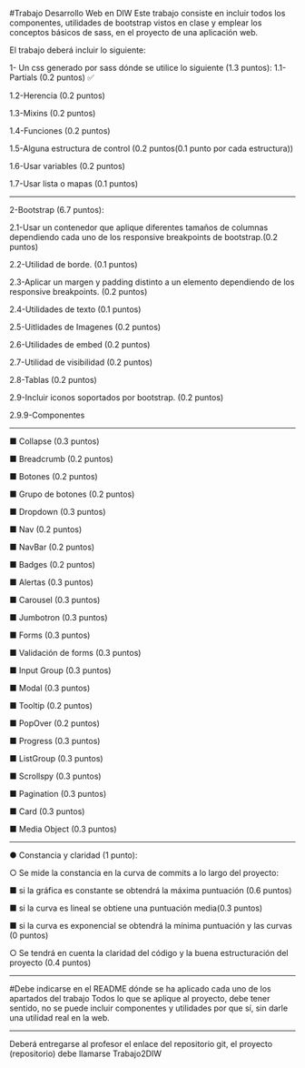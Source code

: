 #Trabajo Desarrollo Web en DIW
Este trabajo consiste en incluir todos los componentes, utilidades de bootstrap vistos en clase y emplear los conceptos básicos de sass,
en el proyecto de una aplicación web.

El trabajo deberá incluir lo siguiente:

1- Un css generado por sass dónde se utilice lo siguiente (1.3
puntos):
1.1-Partials (0.2 puntos) :white_check_mark:

1.2-Herencia (0.2 puntos)

1.3-Mixins (0.2 puntos)

1.4-Funciones (0.2 puntos)

1.5-Alguna estructura de control (0.2 puntos(0.1 punto por cada estructura))

1.6-Usar variables (0.2 puntos)

1.7-Usar lista o mapas (0.1 puntos)
*******************************************************************

2-Bootstrap (6.7 puntos):

2.1-Usar un contenedor que aplique diferentes tamaños de columnas dependiendo cada uno de los responsive breakpoints de bootstrap.(0.2 puntos)

2.2-Utilidad de borde. (0.1 puntos)

2.3-Aplicar un margen y padding distinto a un elemento dependiendo de los responsive breakpoints. (0.2 puntos)

2.4-Utilidades de texto (0.1 puntos)

2.5-Uitlidades de Imagenes (0.2 puntos)

2.6-Utilidades de embed (0.2 puntos)

2.7-Utilidad de visibilidad (0.2 puntos)

2.8-Tablas (0.2 puntos)

2.9-Incluir iconos soportados por bootstrap. (0.2 puntos)

2.9.9-Componentes
*******************************************************************
■ Collapse (0.3 puntos)

■ Breadcrumb (0.2 puntos)

■ Botones (0.2 puntos)

■ Grupo de botones (0.2 puntos)

■ Dropdown (0.3 puntos)

■ Nav (0.2 puntos)

■ NavBar (0.2 puntos)

■ Badges (0.2 puntos)

■ Alertas (0.3 puntos)

■ Carousel (0.3 puntos)

■ Jumbotron (0.3 puntos)

■ Forms (0.3 puntos)

■ Validación de forms (0.3 puntos)

■ Input Group (0.3 puntos)

■ Modal (0.3 puntos)

■ Tooltip (0.2 puntos)

■ PopOver (0.2 puntos)

■ Progress (0.3 puntos)

■ ListGroup (0.3 puntos)

■ Scrollspy (0.3 puntos)

■ Pagination (0.3 puntos)

■ Card (0.3 puntos)

■ Media Object (0.3 puntos)

*******************************************************************

● Constancia y claridad (1 punto):

○ Se mide la constancia en la curva de commits a lo largo del proyecto:

■ si la gráfica es constante se obtendrá la máxima puntuación (0.6 puntos)

■ si la curva es lineal se obtiene una puntuación media(0.3 puntos)

■ si la curva es exponencial se obtendrá la mínima puntuación y las curvas (0 puntos)

○ Se tendrá en cuenta la claridad del código y la buena estructuración del proyecto (0.4 puntos)

*******************************************************************

#Debe indicarse en el README dónde se ha aplicado cada uno de los apartados del trabajo
Todos lo que se aplique al proyecto, debe tener sentido, no se puede
incluir componentes y utilidades por que sí, sin darle una utilidad real
en la web.
*******************************************************************

Deberá entregarse al profesor el enlace del repositorio git, el proyecto
(repositorio) debe llamarse Trabajo2DIW
